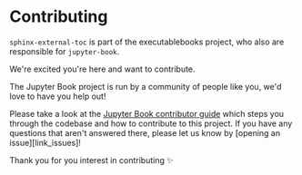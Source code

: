 # Contributing

`sphinx-external-toc` is part of the executablebooks project, who also are responsible for `jupyter-book`.

We're excited you're here and want to contribute.

The Jupyter Book project is run by a community of people like you, we'd love to have you
help out!

Please take a look at the [Jupyter Book contributor guide](https://jupyterbook.org/en/stable/contribute/intro.html)
which steps you through the codebase and how to contribute to this project.
If you have any questions that aren't answered there, please let us know by
[opening an issue][link_issues]!

Thank you for you interest in contributing ✨
